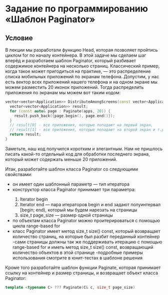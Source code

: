 # Задание по программированию «Шаблон Paginator»

## Условие ##

В лекции мы разработали функцию Head, которая позволяет пройтись циклом for по началу контейнера. В этой задаче мы сделаем шаг вперёд и разработаем шаблон Paginator, который разбивает содержимое контейнера на несколько страниц. Классический пример, когда такое может пригодиться на практике, — это распределение списка мобильных приложений по экранам телефона. Допустим, у нас есть вектор всех приложений нашего телефона и на одном экране мы можем разместить 20 иконок приложений. Тогда распределить приложения по экранам мы можем вот таким кодом: 
```cpp
vector<vector<Application>> DistributeAmongScreens(const vector<Application>& apps) {
  vector<vector<Application>> result;
  for (const auto& page : Paginate(apps, 20)) {
    result.push_back({page.begin(), page.end()});
  }
  // result[0] - все приложения, которые попадают на первый экран,
  // result[1] - все приложения, которые попадают на второй экран и т.д.
  return result;
}
```
Заметьте, наш код получился коротким и элегантным. Нам не пришлось писать какой-то отдельный код для обработки последнего экрана, который может содержать меньше 20 приложений.

Итак, разработайте шаблон класса Paginator со следующими свойствами: 
- он имеет один шаблонный параметр — тип итератора
- конструктор класса Paginator<Iterator> принимает три параметра: 
	1. Iterator begin 
	2. Iterator end — пара итераторов begin и end задают полуинтервал [begin; end), который мы будем нарезать на страницы 
	3. size_t page_size — размер одной страницы
- по объектам класса Paginator<Iterator> можно проитерироваться с помощью цикла range-based for 
- класс Paginator<Iterator> имеет метод size_t size() const, который возвращает количество страниц, на которые был разбит переданный контейнер 
-сами страницы должны так же поддерживать итерацию с помощью range-based for и иметь метод size_t size() const, возвращающий количество объектов в этой странице 
-подробные примеры использования смотрите в юнит-тестах в шаблоне решения

Кроме того разработайте шаблон функции Paginate, которая принимает ссылку на контейнер и размер страницы, и возвращает объект класса Paginator<It>: 
```cpp
template <typename C> ??? Paginate(C& c, size_t page_size)
```

